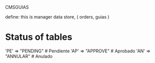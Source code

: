 CMSGUIAS

define: this is manager data store, ( orders, guias )

# Status of tables
'PE' => "PENDING" # Pendiente
'AP' => "APPROVE" # Aprobado
'AN' => "ANNULAR" # Anulado